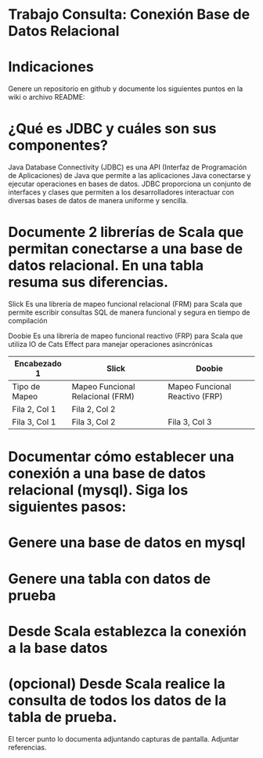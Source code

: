 # Trabajo Consulta: Conexión Base de Datos Relacional
# Indicaciones
Genere un repositorio en github y documente los siguientes puntos en la wiki o archivo README:

# ¿Qué es JDBC y cuáles son sus componentes?

Java Database Connectivity (JDBC) es una API (Interfaz de Programación de Aplicaciones) de Java que permite a las aplicaciones Java conectarse y ejecutar operaciones en bases de datos. JDBC proporciona un conjunto de interfaces y clases que permiten a los desarrolladores interactuar con diversas bases de datos de manera uniforme y sencilla.
# Documente 2 librerías de Scala que permitan conectarse a una base de datos relacional. En una tabla resuma sus diferencias.

Slick
Es una librería de mapeo funcional relacional (FRM) para Scala que permite escribir consultas SQL de manera funcional y segura en tiempo de compilación

Doobie
Es una librería de mapeo funcional reactivo (FRP) para Scala que utiliza IO de Cats Effect para manejar operaciones asincrónicas

| Encabezado 1 | Slick | Doobie |
|--------------|--------------|--------------|
| Tipo de Mapeo| Mapeo Funcional Relacional (FRM)	|Mapeo Funcional Reactivo (FRP)|
| Fila 2, Col 1| Fila 2, Col 2| |
| Fila 3, Col 1| Fila 3, Col 2| Fila 3, Col 3|

# Documentar cómo establecer una conexión a una base de datos relacional (mysql). Siga los siguientes pasos:
# Genere una base de datos en mysql
# Genere una tabla con datos de prueba
# Desde Scala establezca la conexión a la base datos
# (opcional) Desde Scala realice la consulta de todos los datos de la tabla de prueba. 

El tercer punto lo documenta adjuntando capturas de pantalla. Adjuntar referencias.
